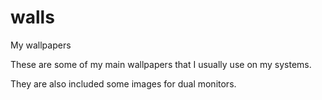 # walls
My wallpapers

These are some of my main wallpapers that I usually use on my systems.

They are also included some images for dual monitors.
